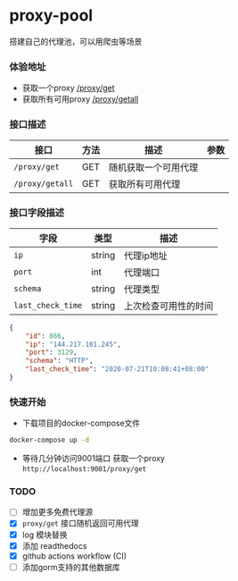 # proxy-pool

搭建自己的代理池，可以用爬虫等场景

### 体验地址
* 获取一个proxy [/proxy/get](http://81.68.131.249:9001/proxy/get)
* 获取所有可用proxy [/proxy/getall](http://81.68.131.249:9001/proxy/getall)

### 接口描述

|接口|方法|描述|参数|
|-|-|-|-|
|`/proxy/get`|GET|随机获取一个可用代理||
|`/proxy/getall`|GET|获取所有可用代理||

### 接口字段描述
|字段|类型|描述|
|-|-|-|
|`ip`|string|代理ip地址|
|`port`|int|代理端口|
|`schema`|string|代理类型|
|`last_check_time`|string|上次检查可用性的时间|

```json
{
    "id": 886,
    "ip": "144.217.101.245",
    "port": 3129,
    "schema": "HTTP",
    "last_check_time": "2020-07-21T10:08:41+08:00"
}
```


### 快速开始
* 下载项目的docker-compose文件
```bash
docker-compose up -d
```

* 等待几分钟访问9001端口
获取一个proxy `http://localhost:9001/proxy/get`

### TODO
- [ ] 增加更多免费代理源
- [x] `proxy/get` 接口随机返回可用代理
- [x] log 模块替换
- [x] 添加 readthedocs
- [x] github actions workflow (CI)
- [ ] 添加gorm支持的其他数据库
